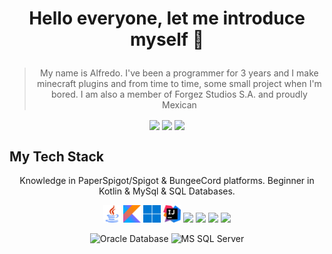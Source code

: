# <p align="center"> Hello everyone, let me introduce myself 👋 <p/>

  <blockquote>
   <p align="center"> My name is Alfredo. I've been a programmer for 3 years and I make minecraft plugins and from time to time, some small project when I'm bored. I am also a member of Forgez Studios S.A. and proudly Mexican
     <p/>
       </blockquote>
 <div align="center">
    <img src="https://komarev.com/ghpvc/?username=xpyronv&color=blue" align="center">
   <img src="https://img.shields.io/static/v1?label=Discord&message=xpyron_%230001&color=blue&style=for-the-badge" align="center">
   <img src="https://img.shields.io/twitter/follow/xpyron_?color=blue&label=Twitter&logo=brunoohdev&style=for-the-badge" align="center">
 </div>
 
 ## My Tech Stack
 
 <p>
<div align="center"> 
Knowledge in PaperSpigot/Spigot & BungeeCord platforms. Beginner in Kotlin & MySql & SQL Databases.
  
<img width=28 height="auto" src="https://raw.githubusercontent.com/InitDev06/InitDev06/master/assets/java.png"/> <img width=28 height="auto" src="https://raw.githubusercontent.com/InitDev06/InitDev06/master/assets/kotlin-logo.png"/> <img width=28 height="auto" src="https://raw.githubusercontent.com/InitDev06/InitDev06/master/assets/windows.png"/> <img width=28 height="auto" src="https://raw.githubusercontent.com/InitDev06/InitDev06/master/assets/idea.png"/> <img width=28 height="auto" src="https://raw.githubusercontent.com/InitDev06/InitDev06/master/assets/vscode.png"/> <img width=28 height="auto" src="https://raw.githubusercontent.com/InitDev06/InitDev06/master/assets/git.png"/> <img width=28 height="auto" src="https://raw.githubusercontent.com/InitDev06/InitDev06/master/assets/papermc.png"/> <img width=28 height="auto" src="https://raw.githubusercontent.com/InitDev06/InitDev06/master/assets/spigotmc.png"/>
</div>
<p/>

 <div align="center">

![Oracle Database](http://img.shields.io/badge/-Oracle-DD0031?style=flat-square&logo=oracle)
![MS SQL Server](http://img.shields.io/badge/-MS%20SQL%20Server-CC2927?style=flat-square&logo=microsoft-sql-server&logoColor=ffffff)

</div>


